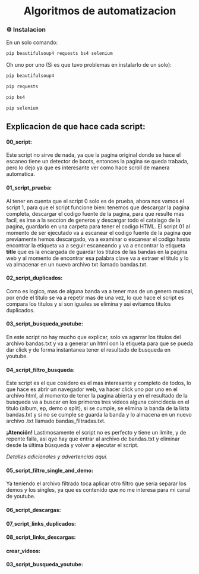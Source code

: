<div align="center">
  <h1 align="center">Algoritmos de automatizacion</a></h1>
</div>

<!-- Installation -->
### :gear: Instalacion

En un solo comando: 
```sh
pip beautifulsoup4 requests bs4 selenium
``` 
  
Oh uno por uno (Si es que tuvo problemas en instalarlo de un solo):
```sh
pip beautifulsoup4 
```
```sh
pip requests
```
```sh
pip bs4
```
```sh
pip selenium
```

<!-- TENGO QUE DEJAR PASO A PASO QUE TIENE QUE HACER! -->
## Explicacion de que hace cada script: 

#### 00_script:

Este script no sirve de nada, ya que la pagina original donde se hace el escaneo tiene un detector de boots, entonces la pagina se queda trabada, pero lo dejo ya que es interesante ver como hace scroll de manera automatica. 

#### 01_script_prueba:

Al tener en cuenta que el script 0 solo es de prueba, ahora nos vamos el script 1, para que el script funcione bien: tenemos que descargar la pagina completa, descargar el codigo fuente de la pagina, para que resulte mas facil, es irse a la seccion de generos y descargar todo el catalago de la pagina, guardarlo en una carpeta para tener el codigo HTML. El script 01 al momento de ser ejecutado va a escanear el codigo fuente de la pagina que previamente hemos descargado, va a examinar o escanear el codigo hasta encontrar la etiqueta **<a>** va a seguir escaneando y va a encontrar la etiqueta **title** que es la encargada de guardar los titulos de las bandas en la pagina web y al momento de encontrar esa palabra clave va a extraer el titulo y lo va almacenar en un nuevo archivo txt llamado bandas.txt.

#### 02_script_duplicados:
Como es logico, mas de alguna banda va a tener mas de un genero musical, por ende el titulo se va a repetir mas de una vez, lo que hace el script es compara los titulos y si son iguales se elimina y asi evitamos titulos duplicados.

#### 03_script_busqueda_youtube:
En este script no hay mucho que explicar, solo va agarrar los titulos del archivo bandas.txt y va a generar un html con la etiqueta **<a>** para que se pueda dar click y de forma instantanea tener el resultado de busqueda en youtube.

#### 04_script_filtro_busqueda:
Este script es el que cosidero es el mas interesante y completo de todos, lo que hace es abrir un navegador web, va hacer click uno por uno en el archivo html, al momento de tener la pagina abierta y en el resultado de la busqueda va a buscar en los primeros tres videos alguna coincidecia en el titulo (album, ep, demo o split), si se cumple, se elimina la banda de la lista bandas.txt y si no se cumple se guarda la banda y lo almacena en un nuevo archivo .txt llamado bandas_filtradas.txt. 

**¡Atención!**
Lastimosamente el script no es perfecto y tiene un límite, y de repente falla, asi qye hay que entrar al archivo de bandas.txt y eliminar desde la última búsqueda y volver a ejecutar el script.

*Detalles adicionales y advertencias aquí.*
#### 05_script_filtro_single_and_demo:
Ya teniendo el archivo filtrado toca aplicar otro filtro que seria separar los demos y los singles, ya que es contenido que no me interesa para mi canal de youtube.

#### 06_script_descargas:

#### 07_script_links_duplicados:

#### 08_script_links_descargas:

#### crear_videos:

#### 03_script_busqueda_youtube:
